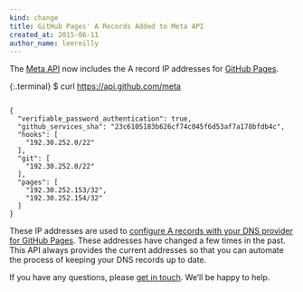 ```yaml
---
kind: change
title: GitHub Pages' A Records Added to Meta API
created_at: 2015-06-11
author_name: leereilly
---
```


The [Meta API](/v3/meta/) now includes the A record IP addresses for [GitHub Pages](https://pages.github.com/).

{:.terminal}
    $ curl https://api.github.com/meta

<pre><code class="language-javascript">
{
  "verifiable_password_authentication": true,
  "github_services_sha": "23c6105183b626cf74c045f6d53af7a178bfdb4c",
  "hooks": [
    "192.30.252.0/22"
  ],
  "git": [
    "192.30.252.0/22"
  ],
  "pages": [
    "192.30.252.153/32",
    "192.30.252.154/32"
  ]
}
</code></pre>

These IP addresses are used to [configure A records with your DNS provider for GitHub Pages](https://help.github.com/articles/tips-for-configuring-an-a-record-with-your-dns-provider/). These addresses have changed a few times in the past. This API always provides the current addresses so that you can automate the process of keeping your DNS records up to date.

If you have any questions, please [get in touch](https://github.com/contact?form%5Bsubject%5D=GitHub+Pages+A+Records+Added+to+API). We’ll be happy to help.
